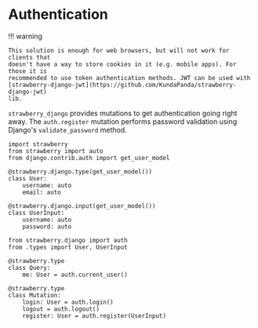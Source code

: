 # Authentication

!!! warning

    This solution is enough for web browsers, but will not work for clients that
    doesn't have a way to store cookies in it (e.g. mobile apps). For those it is
    recommended to use token authentication methods. JWT can be used with
    [strawberry-django-jwt](https://github.com/KundaPanda/strawberry-django-jwt)
    lib.

`strawberry_django` provides mutations to get authentication going right away.
The `auth.register` mutation performs password validation using Django's `validate_password` method.

```{.python title=types.py}
import strawberry
from strawberry import auto
from django.contrib.auth import get_user_model

@strawberry.django.type(get_user_model())
class User:
    username: auto
    email: auto

@strawberry.django.input(get_user_model())
class UserInput:
    username: auto
    password: auto
```

```{.python title=schema.py}
from strawberry.django import auth
from .types import User, UserInput

@strawberry.type
class Query:
    me: User = auth.current_user()

@strawberry.type
class Mutation:
    login: User = auth.login()
    logout = auth.logout()
    register: User = auth.register(UserInput)
```
